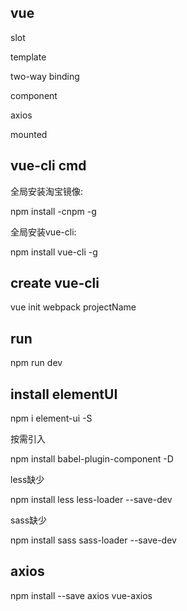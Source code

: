 ## vue

slot

template

two-way binding

component

axios

mounted



## vue-cli cmd

全局安装淘宝镜像:

npm install -cnpm -g

全局安装vue-cli:

npm install vue-cli -g

## create vue-cli

vue init webpack projectName

## run

npm run dev

## install elementUI

npm i element-ui -S

按需引入

npm install babel-plugin-component -D

less缺少

npm install less less-loader --save-dev

sass缺少

npm install sass sass-loader --save-dev

## axios 
 npm install --save axios vue-axios
